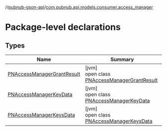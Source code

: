 //[pubnub-gson-api](../../index.md)/[com.pubnub.api.models.consumer.access_manager](index.md)

# Package-level declarations

## Types

| Name | Summary |
|---|---|
| [PNAccessManagerGrantResult](-p-n-access-manager-grant-result/index.md) | [jvm]<br>open class [PNAccessManagerGrantResult](-p-n-access-manager-grant-result/index.md) |
| [PNAccessManagerKeyData](-p-n-access-manager-key-data/index.md) | [jvm]<br>open class [PNAccessManagerKeyData](-p-n-access-manager-key-data/index.md) |
| [PNAccessManagerKeysData](-p-n-access-manager-keys-data/index.md) | [jvm]<br>open class [PNAccessManagerKeysData](-p-n-access-manager-keys-data/index.md) |
